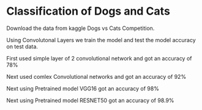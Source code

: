 # Classification of Dogs and Cats

Download the data from kaggle Dogs vs Cats Competition.

Using Convolutonal Layers we train the model and test the model accuracy on test data.

First used simple layer of 2 convolutional network and got an accuracy of 78%

Next used comlex Convolutional networks and got an accuracy of 92%

Next using Pretrained model VGG16 got an accuracy of 98%

Next using Pretrained model RESNET50 got an accuracy of 98.9%

